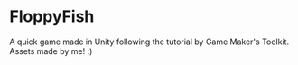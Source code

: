# FloppyFish
A quick game made in Unity following the tutorial by Game Maker's Toolkit. Assets made by me! :)
